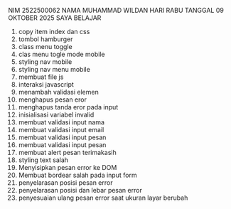 NIM 2522500062
NAMA MUHAMMAD WILDAN 
HARI RABU TANGGAL 09 OKTOBER 2025 SAYA BELAJAR<ol>
<li>copy item index dan css</li>
<li>tombol hamburger</li>
<li>class menu toggle</li>
<li>clas menu togle mode mobile</li>
<li>styling nav mobile</li>
<li>styling nav menu mobile</li>
<li>membuat file js</li>
<li>interaksi javascript</li>
<li>menambah validasi elemen</li>
<li>menghapus pesan eror</li>
<li>menghapus tanda eror pada input</li>
<li>inisialisasi variabel invalid</li>
<li>membuat validasi input nama</li>
<li>membuat validasi input email</li>
<li>membuat validasi input pesan</li>
<li>membuat validasi input pesan</li>
<li>membuat alert pesan terimakasih</li>
<li>styling text salah</li>
<li>Menyisipkan pesan error ke DOM</li>
<li>Membuat bordear salah pada input form</li>
<li>penyelarasan posisi pesan error</li>
<li>penyelarasan posisi dan lebar pesan error</li>
<li>penyesuaian ulang pesan error saat ukuran layar berubah</li>
